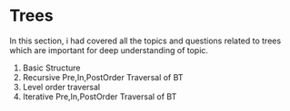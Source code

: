 # Trees
In this section, i had covered all the topics and questions related to trees which are important for deep understanding of topic.

1. Basic Structure
2. Recursive Pre,In,PostOrder Traversal of BT
3. Level order traversal
4. Iterative Pre,In,PostOrder Traversal of BT
